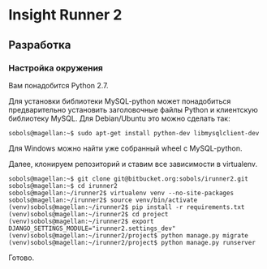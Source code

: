 # Insight Runner 2 #

## Разработка ##

### Настройка окружения ###

Вам понадобится Python 2.7.

Для установки библиотеки MySQL-python может понадобиться предварительно установить заголовочные файлы Python и клиентскую библиотеку MySQL. Для Debian/Ubuntu это можно сделать так:

    sobols@magellan:~$ sudo apt-get install python-dev libmysqlclient-dev

Для Windows можно найти уже собранный wheel с MySQL-python.

Далее, клонируем репозиторий и ставим все зависимости в virtualenv.

    sobols@magellan:~$ git clone git@bitbucket.org:sobols/irunner2.git
    sobols@magellan:~$ cd irunner2
    sobols@magellan:~/irunner2$ virtualenv venv --no-site-packages
    sobols@magellan:~/irunner2$ source venv/bin/activate
    (venv)sobols@magellan:~/irunner2$ pip install -r requirements.txt
    (venv)sobols@magellan:~/irunner2$ cd project
    (venv)sobols@magellan:~/irunner2$ export DJANGO_SETTINGS_MODULE="irunner2.settings_dev"
    (venv)sobols@magellan:~/irunner2/project$ python manage.py migrate
    (venv)sobols@magellan:~/irunner2/project$ python manage.py runserver

Готово.
